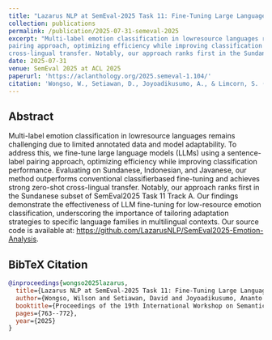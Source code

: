 ```yaml
---
title: "Lazarus NLP at SemEval-2025 Task 11: Fine-Tuning Large Language Models for Multi-Label Emotion Classification via Sentence-Label Pairing"
collection: publications
permalink: /publication/2025-07-31-semeval-2025
excerpt: "Multi-label emotion classification in lowresource languages remains challenging due to limited annotated data and model adaptability. To address this, we fine-tune large language models (LLMs) using a sentence-label
pairing approach, optimizing efficiency while improving classification performance. Evaluating on Sundanese, Indonesian, and Javanese, our method outperforms conventional classifierbased fine-tuning and achieves strong zero-shot
cross-lingual transfer. Notably, our approach ranks first in the Sundanese subset of SemEval2025 Task 11 Track A. Our findings demonstrate the effectiveness of LLM fine-tuning for low-resource emotion classification, underscoring the importance of tailoring adaptation strategies to specific language families in multilingual contexts. Our source code is available at: https://github.com/LazarusNLP/SemEval2025-Emotion-Analysis."
date: 2025-07-31
venue: SemEval 2025 at ACL 2025
paperurl: 'https://aclanthology.org/2025.semeval-1.104/'
citation: 'Wongso, W., Setiawan, D., Joyoadikusumo, A., & Limcorn, S. (2025, July). Lazarus NLP at SemEval-2025 Task 11: Fine-Tuning Large Language Models for Multi-Label Emotion Classification via Sentence-Label Pairing. In <i>Proceedings of the 19th International Workshop on Semantic Evaluation (SemEval-2025)</i> (pp. 763-772).'
---
```


## Abstract

Multi-label emotion classification in lowresource languages remains challenging due to limited annotated data and model adaptability. To address this, we fine-tune large language models (LLMs) using a sentence-label
pairing approach, optimizing efficiency while improving classification performance. Evaluating on Sundanese, Indonesian, and Javanese, our method outperforms conventional classifierbased fine-tuning and achieves strong zero-shot
cross-lingual transfer. Notably, our approach ranks first in the Sundanese subset of SemEval2025 Task 11 Track A. Our findings demonstrate the effectiveness of LLM fine-tuning for low-resource emotion classification, underscoring the importance of tailoring adaptation strategies to specific language families in multilingual contexts. Our source code is available at: https://github.com/LazarusNLP/SemEval2025-Emotion-Analysis.

## BibTeX Citation

```bibtex
@inproceedings{wongso2025lazarus,
  title={Lazarus NLP at SemEval-2025 Task 11: Fine-Tuning Large Language Models for Multi-Label Emotion Classification via Sentence-Label Pairing},
  author={Wongso, Wilson and Setiawan, David and Joyoadikusumo, Ananto and Limcorn, Steven},
  booktitle={Proceedings of the 19th International Workshop on Semantic Evaluation (SemEval-2025)},
  pages={763--772},
  year={2025}
}
```